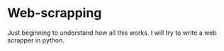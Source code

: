 # Web-scrapping

Just beginning to understand how all this works. 
I will try to write a web scrapper in python.
